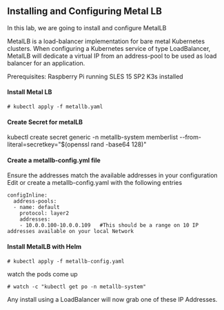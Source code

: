 ## Installing and Configuring Metal LB

In this lab, we are going to install and configure MetalLB

MetalLB is a load-balancer implementation for bare metal Kubernetes clusters. When configuring a Kubernetes service of type LoadBalancer, MetalLB will dedicate a virtual IP from an address-pool to be used as load balancer for an application.

Prerequisites:
     Raspberry Pi running SLES 15 SP2
     K3s installed


#### Install Metal LB
```
# kubectl apply -f metallb.yaml
```

#### Create Secret for metalLB

kubectl create secret generic -n metallb-system memberlist --from-literal=secretkey="$(openssl rand -base64 128)"


#### Create a metallb-config.yml file
Ensure the addresses match the available addresses in your configuration
Edit or create a metallb-config.yaml with the following entries
```
configInline:
  address-pools:
  - name: default
    protocol: layer2
    addresses:
    - 10.0.0.100-10.0.0.109   #This should be a range on 10 IP addresses available on your local Network
```

#### Install MetalLB with Helm
```
# kubectl apply -f metallb-config.yaml
```

watch the pods come up
```
# watch -c "kubectl get po -n metallb-system"
```

Any install using a LoadBalancer will now grab one of these IP Addresses.

